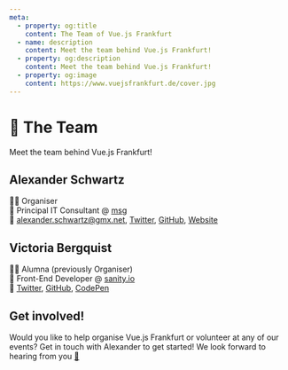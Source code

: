 ```yaml
---
meta:
  - property: og:title
    content: The Team of Vue.js Frankfurt
  - name: description
    content: Meet the team behind Vue.js Frankfurt!
  - property: og:description
    content: Meet the team behind Vue.js Frankfurt!
  - property: og:image
    content: https://www.vuejsfrankfurt.de/cover.jpg
---
```


# :dancers: The Team

Meet the team behind Vue.js Frankfurt!

## Alexander Schwartz

:sassy_man: Organiser</br>
:office: Principal IT Consultant @ [msg](https://www.msg.group)</br>
:love_letter: [alexander.schwartz@gmx.net](mailto:alexander.schwartz@gmx.net), [Twitter](https://twitter.com/ahus1de), [GitHub](https://github.com/ahus1), [Website](https://www.ahus1.de)

## Victoria Bergquist

:sassy_woman: Alumna (previously Organiser)</br>
:office: Front-End Developer @ [sanity.io](https://www.sanity.io/)</br>
:love_letter: [Twitter](https://twitter.com/vicbergquist), [GitHub](https://github.com/vicbergquist), [CodePen](https://codepen.io/vicbergquist)

## Get involved!

Would you like to help organise Vue.js Frankfurt or volunteer at any of our events? Get in touch with Alexander to get started! We look forward to hearing from you [:love_letter:](mailto:hallo@vuejsfrankfurt.de)
